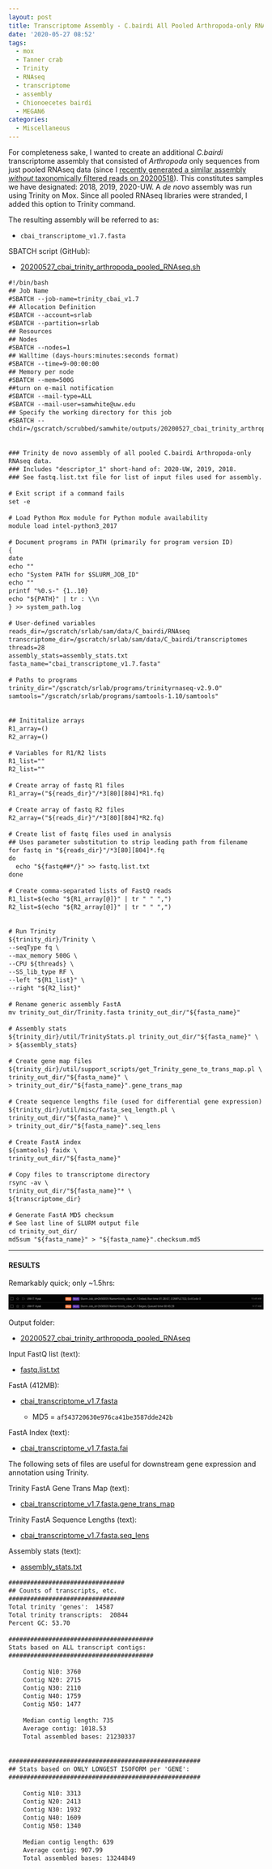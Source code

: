 ```yaml
---
layout: post
title: Transcriptome Assembly - C.bairdi All Pooled Arthropoda-only RNAseq Data with Trinity on Mox
date: '2020-05-27 08:52'
tags:
  - mox
  - Tanner crab
  - Trinity
  - RNAseq
  - transcriptome
  - assembly
  - Chionoecetes bairdi
  - MEGAN6
categories:
  - Miscellaneous
---
```

For completeness sake, I wanted to create an additional _C.bairdi_ transcriptome assembly that consisted of _Arthropoda_ only sequences from just pooled RNAseq data (since I [recently generated a similar assembly _without_ taxonomically filtered reads on 20200518](https://robertslab.github.io/sams-notebook/2020/05/18/Transcriptome-Assembly-C.bairdi-All-Pooled-RNAseq-Data-Without-Taxonomic-Filters-with-Trinity-on-Mox.html)). This constitutes samples we have designated: 2018, 2019, 2020-UW. A _de novo_ assembly was run using Trinity on Mox. Since all pooled RNAseq libraries were stranded, I added this option to Trinity command.

The resulting assembly will be referred to as:

- `cbai_transcriptome_v1.7.fasta`

SBATCH script (GitHub):

- [20200527_cbai_trinity_arthropoda_pooled_RNAseq.sh](https://github.com/RobertsLab/sams-notebook/blob/master/sbatch_scripts/20200527_cbai_trinity_arthropoda_pooled_RNAseq.sh)

```shell
#!/bin/bash
## Job Name
#SBATCH --job-name=trinity_cbai_v1.7
## Allocation Definition
#SBATCH --account=srlab
#SBATCH --partition=srlab
## Resources
## Nodes
#SBATCH --nodes=1
## Walltime (days-hours:minutes:seconds format)
#SBATCH --time=9-00:00:00
## Memory per node
#SBATCH --mem=500G
##turn on e-mail notification
#SBATCH --mail-type=ALL
#SBATCH --mail-user=samwhite@uw.edu
## Specify the working directory for this job
#SBATCH --chdir=/gscratch/scrubbed/samwhite/outputs/20200527_cbai_trinity_arthropoda_pooled_RNAseq


### Trinity de novo assembly of all pooled C.bairdi Arthropoda-only RNAseq data.
### Includes "descriptor_1" short-hand of: 2020-UW, 2019, 2018.
### See fastq.list.txt file for list of input files used for assembly.

# Exit script if a command fails
set -e

# Load Python Mox module for Python module availability
module load intel-python3_2017

# Document programs in PATH (primarily for program version ID)
{
date
echo ""
echo "System PATH for $SLURM_JOB_ID"
echo ""
printf "%0.s-" {1..10}
echo "${PATH}" | tr : \\n
} >> system_path.log

# User-defined variables
reads_dir=/gscratch/srlab/sam/data/C_bairdi/RNAseq
transcriptome_dir=/gscratch/srlab/sam/data/C_bairdi/transcriptomes
threads=28
assembly_stats=assembly_stats.txt
fasta_name="cbai_transcriptome_v1.7.fasta"

# Paths to programs
trinity_dir="/gscratch/srlab/programs/trinityrnaseq-v2.9.0"
samtools="/gscratch/srlab/programs/samtools-1.10/samtools"


## Inititalize arrays
R1_array=()
R2_array=()

# Variables for R1/R2 lists
R1_list=""
R2_list=""

# Create array of fastq R1 files
R1_array=("${reads_dir}"/*3[80][804]*R1.fq)

# Create array of fastq R2 files
R2_array=("${reads_dir}"/*3[80][804]*R2.fq)

# Create list of fastq files used in analysis
## Uses parameter substitution to strip leading path from filename
for fastq in "${reads_dir}"/*3[80][804]*.fq
do
  echo "${fastq##*/}" >> fastq.list.txt
done

# Create comma-separated lists of FastQ reads
R1_list=$(echo "${R1_array[@]}" | tr " " ",")
R2_list=$(echo "${R2_array[@]}" | tr " " ",")


# Run Trinity
${trinity_dir}/Trinity \
--seqType fq \
--max_memory 500G \
--CPU ${threads} \
--SS_lib_type RF \
--left "${R1_list}" \
--right "${R2_list}"

# Rename generic assembly FastA
mv trinity_out_dir/Trinity.fasta trinity_out_dir/"${fasta_name}"

# Assembly stats
${trinity_dir}/util/TrinityStats.pl trinity_out_dir/"${fasta_name}" \
> ${assembly_stats}

# Create gene map files
${trinity_dir}/util/support_scripts/get_Trinity_gene_to_trans_map.pl \
trinity_out_dir/"${fasta_name}" \
> trinity_out_dir/"${fasta_name}".gene_trans_map

# Create sequence lengths file (used for differential gene expression)
${trinity_dir}/util/misc/fasta_seq_length.pl \
trinity_out_dir/"${fasta_name}" \
> trinity_out_dir/"${fasta_name}".seq_lens

# Create FastA index
${samtools} faidx \
trinity_out_dir/"${fasta_name}"

# Copy files to transcriptome directory
rsync -av \
trinity_out_dir/"${fasta_name}"* \
${transcriptome_dir}

# Generate FastA MD5 checksum
# See last line of SLURM output file
cd trinity_out_dir/
md5sum "${fasta_name}" > "${fasta_name}".checksum.md5
```


---

#### RESULTS

Remarkably quick; only ~1.5hrs:

![Trinity pooled Arthropoda RNAseq runtime](https://github.com/RobertsLab/sams-notebook/blob/master/images/screencaps/20200527_cbai_trinity_arthropoda_pooled_RNAseq_runtime.png?raw=true)


Output folder:

- [20200527_cbai_trinity_arthropoda_pooled_RNAseq](https://gannet.fish.washington.edu/Atumefaciens/20200527_cbai_trinity_arthropoda_pooled_RNAseq)


Input FastQ list (text):

- [fastq.list.txt](https://gannet.fish.washington.edu/Atumefaciens/20200527_cbai_trinity_arthropoda_pooled_RNAseq/fastq.list.txt)

FastA (412MB):

- [cbai_transcriptome_v1.7.fasta](https://gannet.fish.washington.edu/Atumefaciens/20200527_cbai_trinity_arthropoda_pooled_RNAseq/trinity_out_dir/cbai_transcriptome_v1.7.fasta)

  - MD5 = `af543720630e976ca41be3587dde242b`

FastA Index (text):

- [cbai_transcriptome_v1.7.fasta.fai](https://gannet.fish.washington.edu/Atumefaciens/20200527_cbai_trinity_arthropoda_pooled_RNAseq/trinity_out_dir/cbai_transcriptome_v1.7.fasta.fai)

The following sets of files are useful for downstream gene expression and annotation using Trinity.

Trinity FastA Gene Trans Map (text):

- [cbai_transcriptome_v1.7.fasta.gene_trans_map](https://gannet.fish.washington.edu/Atumefaciens/20200527_cbai_trinity_arthropoda_pooled_RNAseq/trinity_out_dir/cbai_transcriptome_v1.7.fasta.gene_trans_map)

Trinity FastA Sequence Lengths (text):

- [cbai_transcriptome_v1.7.fasta.seq_lens](https://gannet.fish.washington.edu/Atumefaciens/20200527_cbai_trinity_arthropoda_pooled_RNAseq/trinity_out_dir/cbai_transcriptome_v1.7.fasta.seq_lens)


Assembly stats (text):

- [assembly_stats.txt](https://gannet.fish.washington.edu/Atumefaciens/20200527_cbai_trinity_arthropoda_pooled_RNAseq/assembly_stats.txt)

```
################################
## Counts of transcripts, etc.
################################
Total trinity 'genes':	14587
Total trinity transcripts:	20844
Percent GC: 53.70

########################################
Stats based on ALL transcript contigs:
########################################

	Contig N10: 3760
	Contig N20: 2715
	Contig N30: 2110
	Contig N40: 1759
	Contig N50: 1477

	Median contig length: 735
	Average contig: 1018.53
	Total assembled bases: 21230337


#####################################################
## Stats based on ONLY LONGEST ISOFORM per 'GENE':
#####################################################

	Contig N10: 3313
	Contig N20: 2413
	Contig N30: 1932
	Contig N40: 1609
	Contig N50: 1340

	Median contig length: 639
	Average contig: 907.99
	Total assembled bases: 13244849
```
